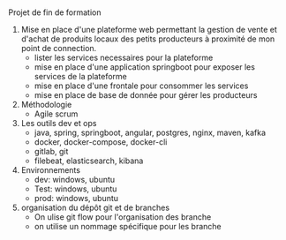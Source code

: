<p><br />Projet de fin de formation</p>
<ol>
    <li> Mise en place d'une plateforme web permettant la gestion de vente et d'achat de produits locaux des petits producteurs à proximité de mon point de connection.
        <ul>
            <li>lister les services necessaires pour la plateforme </li>
            <li>mise en place d'une application springboot pour exposer les services de la plateforme </li>
            <li>mise en place d'une frontale pour consommer les services </li>
            <li>mise en place de base de donnée pour gérer les producteurs</li>
        </ul>
    </li>
    <li>Méthodologie
        <ul>
            <li>Agile scrum</li>
        </ul>
    <li>Les outils dev et ops
        <ul>
            <li>java, spring, springboot, angular, postgres, nginx, maven, kafka</li>
            <li>docker, docker-compose, docker-cli</li>
            <li>gitlab, git</li>
            <li>filebeat, elasticsearch, kibana</li>
        </ul>
    <li>Environnements
        <ul>
            <li>dev: windows, ubuntu</li>
            <li>Test: windows, ubuntu</li>
            <li>prod: windows, ubuntu</li>
        </ul>
    <li>organisation du dépôt git et de branches
        <ul>
            <li>On ulise git flow pour l'organisation des branche</li>
            <li>on utilise un nommage spécifique pour les branche</li>
        </ul>
</ol>